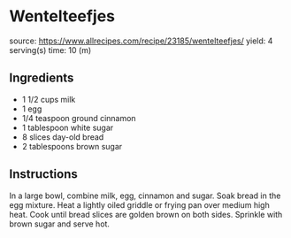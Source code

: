 
# Wentelteefjes
source: https://www.allrecipes.com/recipe/23185/wentelteefjes/
yield: 4 serving(s)
time: 10 (m)

## Ingredients

+ 1 1/2 cups milk
+ 1 egg
+ 1/4 teaspoon ground cinnamon
+ 1 tablespoon white sugar
+ 8 slices day-old bread
+ 2 tablespoons brown sugar


## Instructions

In a large bowl, combine milk, egg, cinnamon and sugar. Soak bread in the egg mixture.
Heat a lightly oiled griddle or frying pan over medium high heat. Cook until bread slices are golden brown on both sides. Sprinkle with brown sugar and serve hot.
